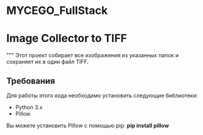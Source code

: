 # MYCEGO_FullStack

# Image Collector to TIFF

"""
Этот проект собирает все изображения из указанных папок и сохраняет их в один файл TIFF.

## Требования

Для работы этого кода необходимо установить следующие библиотеки:
- Python 3.x
- Pillow

Вы можете установить Pillow с помощью pip:
<b>pip install pillow</b>

